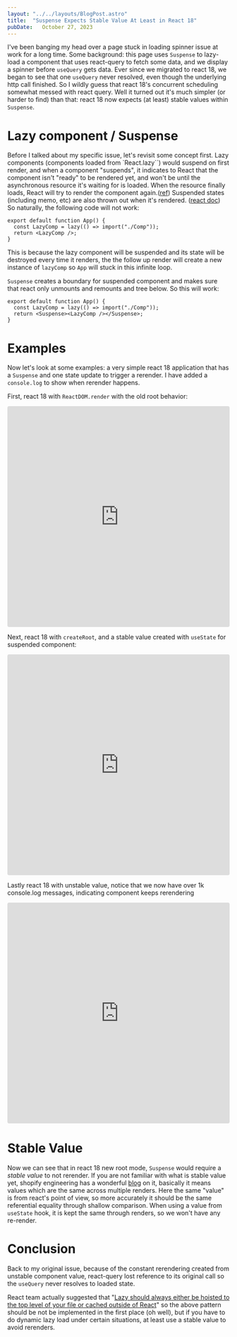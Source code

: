 ```yaml
---
layout: "../../layouts/BlogPost.astro"
title:  "Suspense Expects Stable Value At Least in React 18"
pubDate:   October 27, 2023
---
```


I've been banging my head over a page stuck in loading spinner issue at work for a long time. Some background: this page uses `Suspense` to lazy-load a component that uses react-query to fetch some data, and we display a spinner before `useQuery` gets data. Ever since we migrated to react 18, we began to see  that one `useQuery` never resolved, even though the underlying http call finished. So I wildly guess that react 18's concurrent scheduling somewhat messed with react query. Well it turned out it's much simpler (or harder to find) than that: react 18 now expects (at least) stable values within `Suspense`.


# Lazy component / Suspense 

Before I talked about my specific issue, let's revisit some concept first. Lazy components (components loaded from `React.lazy``) would suspend on first render, and when a component "suspends", it indicates to React that the component isn't "ready" to be rendered yet, and won't be until the asynchronous resource it's waiting for is loaded. When the resource finally loads, React will try to render the component again.([ref](https://relay.dev/docs/guided-tour/rendering/loading-states/)) Suspended states (including memo, etc) are also thrown out when it's rendered. ([react doc](https://react.dev/reference/react/Suspense#caveats)) So naturally, the following code will not work:

```
export default function App() {
  const LazyComp = lazy(() => import("./Comp"));
  return <LazyComp />;
}
```

This is because the lazy component will be suspended and its state will be destroyed every time it renders, the the follow up render will create a new instance of `lazyComp` so `App` will stuck in this infinite loop.

`Suspense` creates a boundary for suspended component and makes sure that react only unmounts and remounts and tree below. So this will work:

```
export default function App() {
  const LazyComp = lazy(() => import("./Comp"));
  return <Suspense><LazyComp /></Suspense>;
}
```

# Examples

Now let's look at some examples: a very simple react 18 application that has a `Suspense` and one state update to trigger a rerender. I have added a `console.log` to show when rerender happens.

First, react 18 with `ReactDOM.render` with the old root behavior:
<iframe src="https://codesandbox.io/embed/old-root-lazy-component-w7pflf?fontsize=14&hidenavigation=1&theme=dark"
    style="width:100%; height:500px; border:0; border-radius: 4px; overflow:hidden;"
    title="old root lazy component"
    allow="accelerometer; ambient-light-sensor; camera; encrypted-media; geolocation; gyroscope; hid; microphone; midi; payment; usb; vr; xr-spatial-tracking"
    sandbox="allow-forms allow-modals allow-popups allow-presentation allow-same-origin allow-scripts"
></iframe>

Next, react 18  with `createRoot`, and a stable value created with `useState` for suspended component:
<iframe src="https://codesandbox.io/embed/new-root-lazy-component-stable-sm7v2c?fontsize=14&hidenavigation=1&theme=dark"
    style="width:100%; height:500px; border:0; border-radius: 4px; overflow:hidden;"
    title="new root lazy component, stable"
    allow="accelerometer; ambient-light-sensor; camera; encrypted-media; geolocation; gyroscope; hid; microphone; midi; payment; usb; vr; xr-spatial-tracking"
    sandbox="allow-forms allow-modals allow-popups allow-presentation allow-same-origin allow-scripts"
></iframe>

Lastly react 18 with unstable value, notice that we now have over 1k console.log messages, indicating component keeps rerendering
<iframe src="https://codesandbox.io/embed/new-root-lazy-component-unstabled-sk53w3?fontsize=14&hidenavigation=1&theme=dark"
    style="width:100%; height:500px; border:0; border-radius: 4px; overflow:hidden;"
    title="new root lazy component, unstabled"
    allow="accelerometer; ambient-light-sensor; camera; encrypted-media; geolocation; gyroscope; hid; microphone; midi; payment; usb; vr; xr-spatial-tracking"
    sandbox="allow-forms allow-modals allow-popups allow-presentation allow-same-origin allow-scripts"
></iframe>

# Stable Value

Now we can see that in react 18 new root mode, `Suspense` would require a *stable value* to not rerender. If you are not familiar with what is stable value yet, shopify engineering has a wonderful [blog](https://shopify.engineering/master-reacts-stable-values) on it, basically it means values which are the same across multiple renders. Here the same "value" is from react's point of view, so more accurately it should be the same referential equality through shallow comparison. When using a value from `useState` hook, it is kept the same through renders, so we won't have any re-render.


# Conclusion

Back to my original issue, because of the constant rerendering created from unstable component value, react-query lost reference to its original call so the `useQuery` never resolves to loaded state. 

React team actually suggested that "[Lazy should always either be hoisted to the top level of your file or cached outside of React](https://github.com/facebook/react/issues/24881#issuecomment-1179535114)" so the above pattern should be not be implemented in the first place (oh well), but if you have to do dynamic lazy load under certain situations, at least use a stable value to avoid rerenders.




